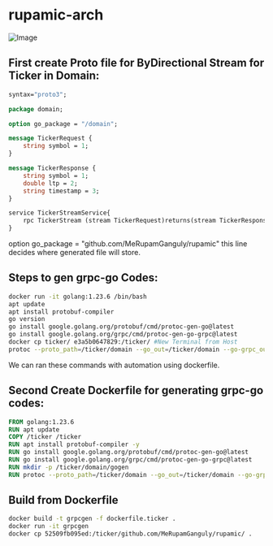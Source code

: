 # rupamic-arch

![Image](https://github.com/user-attachments/assets/0579375e-e9ac-442a-90fd-2a515db575f4)

## First create Proto file for ByDirectional Stream for Ticker in Domain:

```proto
syntax="proto3";

package domain;

option go_package = "/domain";

message TickerRequest {
    string symbol = 1;
}

message TickerResponse {
    string symbol = 1;
    double ltp = 2;
    string timestamp = 3; 
}

service TickerStreamService{
    rpc TickerStream (stream TickerRequest)returns(stream TickerResponse);
}
```
option go_package = "github.com/MeRupamGanguly/rupamic"  this line decides where generated file will store.

## Steps to gen grpc-go Codes:
```bash
docker run -it golang:1.23.6 /bin/bash
apt update
apt install protobuf-compiler
go version
go install google.golang.org/protobuf/cmd/protoc-gen-go@latest
go install google.golang.org/grpc/cmd/protoc-gen-go-grpc@latest
docker cp ticker/ e3a5b0647829:/ticker/ #New Terminal from Host
protoc --proto_path=/ticker/domain --go_out=/ticker/domain --go-grpc_out=/ticker/domain /ticker/domain/ticker.proto
```
We can ran these commands with automation using dockerfile.

## Second Create Dockerfile for generating grpc-go codes:

```dockerfile
FROM golang:1.23.6
RUN apt update
COPY /ticker /ticker
RUN apt install protobuf-compiler -y
RUN go install google.golang.org/protobuf/cmd/protoc-gen-go@latest
RUN go install google.golang.org/grpc/cmd/protoc-gen-go-grpc@latest
RUN mkdir -p /ticker/domain/gogen
RUN protoc --proto_path=/ticker/domain --go_out=/ticker/domain --go-grpc_out=/ticker/domain /ticker/domain/ticker.proto

```
## Build from Dockerfile
```bash
docker build -t grpcgen -f dockerfile.ticker .
docker run -it grpcgen
docker cp 52509fb095ed:/ticker/github.com/MeRupamGanguly/rupamic/ .
```
